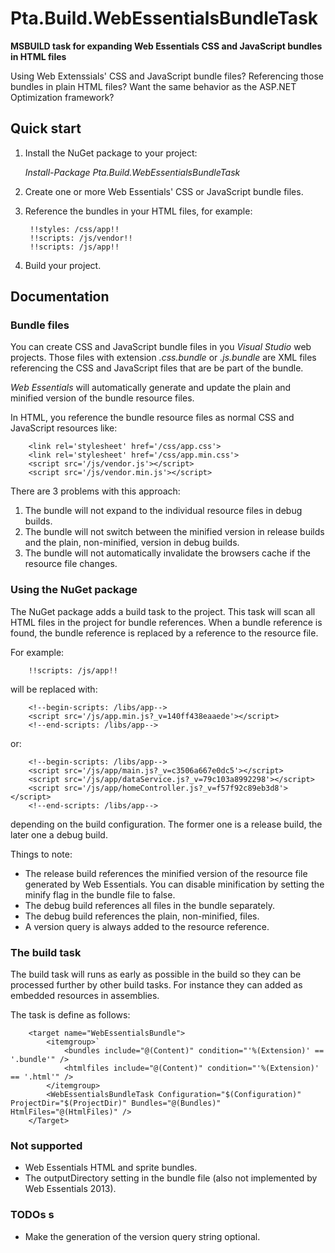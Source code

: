 Pta.Build.WebEssentialsBundleTask
=================================

**MSBUILD task for expanding Web Essentials CSS and JavaScript bundles in HTML files**

Using Web Extenssials' CSS and JavaScript bundle files?
Referencing those bundles in plain HTML files?
Want the same behavior as the ASP.NET Optimization framework?

## Quick start
1. Install the NuGet package to your project:

	_Install-Package Pta.Build.WebEssentialsBundleTask_

2. Create one or more Web Essentials' CSS or JavaScript bundle files.
3. Reference the bundles in your HTML files, for example:

	    !!styles: /css/app!!
	    !!scripts: /js/vendor!!
	    !!scripts: /js/app!!

4. Build your project.

## Documentation

### Bundle files

You can create CSS and JavaScript bundle files in you _Visual Studio_ web projects.  Those files with extension
_.css.bundle_ or _.js.bundle_ are XML files referencing the CSS and JavaScript files that are be part of the bundle.

_Web Essentials_ will automatically generate and update the plain and minified version of the bundle resource files.

In HTML, you reference the bundle resource files as normal CSS and JavaScript resources like:

	    <link rel='stylesheet' href='/css/app.css'>
	    <link rel='stylesheet' href='/css/app.min.css'>
	    <script src='/js/vendor.js'></script>
	    <script src='/js/vendor.min.js'></script>

There are 3 problems with this approach:

1. The bundle will not expand to the individual resource files in debug builds.
2. The bundle will not switch between the minified version in release builds and the plain, non-minified, version in debug builds.
3. The bundle will not automatically invalidate the browsers cache if the resource file changes.

### Using the NuGet package

The NuGet package adds a build task to the project. This task will scan all HTML files in the project for bundle references.
When a bundle reference is found, the bundle reference is replaced by a reference to the resource file.

For example:

	    !!scripts: /js/app!!

will be replaced with:

	    <!--begin-scripts: /libs/app-->
	    <script src='/js/app.min.js?_v=140ff438eaaede'></script>
	    <!--end-scripts: /libs/app-->

or:

	    <!--begin-scripts: /libs/app-->
	    <script src='/js/app/main.js?_v=c3506a667e0dc5'></script>
	    <script src='/js/app/dataService.js?_v=79c103a8992298'></script>
	    <script src='/js/app/homeController.js?_v=f57f92c89eb3d8'></script>
	    <!--end-scripts: /libs/app-->

depending on the build configuration. The former one is a release build, the later one a debug build.

Things to note:

* The release build references the minified version of the resource file generated by Web Essentials.
  You can disable minification by setting the minify flag in the bundle file to false.
* The debug build references all files in the bundle separately.
* The debug build references the plain, non-minified, files.
* A version query is always added to the resource reference.

### The build task

The build task will runs as early as possible in the build so they can be processed further by other build tasks.
For instance they can added as embedded resources in assemblies.

The task is define as follows:

	    <target name="WebEssentialsBundle">
	        <itemgroup>`
	            <bundles include="@(Content)" condition="'%(Extension)' == '.bundle'" />
	            <htmlfiles include="@(Content)" condition="'%(Extension)' == '.html'" />
	        </itemgroup>
	        <WebEssentialsBundleTask Configuration="$(Configuration)" ProjectDir="$(ProjectDir)" Bundles="@(Bundles)" HtmlFiles="@(HtmlFiles)" />
	    </Target>


### Not supported

* Web Essentials HTML and sprite bundles.
* The outputDirectory setting in the bundle file (also not implemented by Web Essentials 2013).

### TODOs					s

* Make the generation of the version query string optional.
